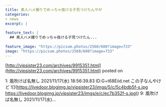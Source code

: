 ```yaml
---
title: 素人ハメ撮りでめっちゃ抜ける子見つけたんやが
categories:
- news
excerpt: |
  
feature_text: |
  ## 素人ハメ撮りでめっちゃ抜ける子見つけたん...
  
feature_image: "https://picsum.photos/2560/600?image=733"
image: "https://picsum.photos/2560/600?image=733"
---
```


[http://vipsister23.com/archives/9915351.html](http://vipsister23.com/archives/9915351.html)
posted on 

<!--more-->

1: 風吹けば名無し 2021/11/17(水) 18:56:39.83 ID:G+t68Eiid.net この子なんやけど ![](https://livedoor.blogimg.jp/vipsister23/imgs/5/c/5c4bdb5f-s.jpg [https://livedoor.blogimg.jp/vipsister23/imgs/e/c/ec7b352f-s.jpg)](https://livedoor.blogimg.jp/vipsister23/imgs/e/c/ec7b352f-s.jpg)) 9: 風吹けば名無し 2021/11/17(水)...
